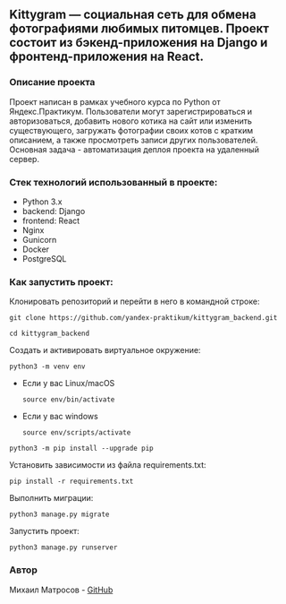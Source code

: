 ## Kittygram — социальная сеть для обмена фотографиями любимых питомцев. Проект состоит из бэкенд-приложения на Django и фронтенд-приложения на React.


### Описание проекта
Проект написан в рамках учебного курса по Python от Яндекс.Практикум.
Пользователи могут зарегистрироваться и авторизоваться, добавить нового котика на сайт или изменить существующего, загружать фотографии своих котов с кратким описанием, а также просмотреть записи других пользователей. Основная задача  - автоматизация деплоя проекта на удаленный сервер.

### Стек технологий использованный в проекте:
- Python 3.x
- backend: Django
- frontend: React
- Nginx
- Gunicorn
- Docker
- PostgreSQL

### Как запустить проект:

Клонировать репозиторий и перейти в него в командной строке:

```
git clone https://github.com/yandex-praktikum/kittygram_backend.git
```

```
cd kittygram_backend
```

Cоздать и активировать виртуальное окружение:

```
python3 -m venv env
```

* Если у вас Linux/macOS

    ```
    source env/bin/activate
    ```

* Если у вас windows

    ```
    source env/scripts/activate
    ```

```
python3 -m pip install --upgrade pip
```

Установить зависимости из файла requirements.txt:

```
pip install -r requirements.txt
```

Выполнить миграции:

```
python3 manage.py migrate
```

Запустить проект:

```
python3 manage.py runserver
```


### Автор
Михаил Матросов - [GitHub](https://github.com/matrosovmn)